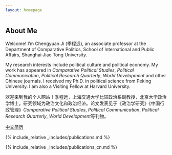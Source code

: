 ```yaml
---
layout: homepage
---
```


## About Me

Welcome! I’m Chengyuan Ji (季程远), an associate professor at the Department of Comparative Politics, School of International and Public Affairs, Shanghai Jiao Tong University.

My research interests include political culture and political economy. My work has appeared in *Comparative Political Studies*, *Political Communication*, *Political Research Quarterly*, *World Development* and other Chinese journals. I received my Ph.D. in political science from Peking University. I am also a Visiting Fellow at Harvard University.

欢迎来到我的个人网站！季程远，上海交通大学比较政治系副教授，北京大学政治学博士。研究领域为政治文化和政治经济。论文发表见于《政治学研究》《中国行政管理》*Comparative Political Studies*, *Political Communication*, *Political Research Quarterly*, *World Development*等刊物。

[中文简历](https://chengyuanji.com/assets/files/cv_ch.pdf)

{% include_relative _includes/publications.md %}

{% include_relative _includes/publications_cn.md %}
